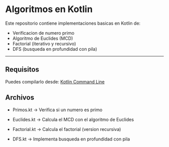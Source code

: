 # Algoritmos en Kotlin

Este repositorio contiene implementaciones basicas en Kotlin de:

- Verificacion de numero primo
- Algoritmo de Euclides (MCD)
- Factorial (iterativo y recursivo)
- DFS (busqueda en profundidad con pila)

---

##  Requisitos

Puedes compilarlo desde: [Kotlin Command Line](https://play.kotlinlang.org/)

## Archivos
- Primos.kt → Verifica si un numero es primo

- Euclides.kt → Calcula el MCD con el algoritmo de Euclides

- Factorial.kt → Calcula el factorial (version recursiva)

- DFS.kt → Implementa busqueda en profundidad con pila
